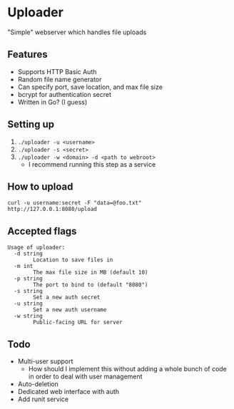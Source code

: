 # Uploader
"Simple" webserver which handles file uploads

## Features
* Supports HTTP Basic Auth
* Random file name generator
* Can specify port, save location, and max file size
* bcrypt for authentication secret
* Written in Go? (I guess)

## Setting up
1. `./uploader -u <username>`
2. `./uploader -s <secret>`
3. `./uploader -w <domain> -d <path to webroot>`
	* I recommend running this step as a service

## How to upload
```
curl -u username:secret -F "data=@foo.txt" http://127.0.0.1:8080/upload 
```

## Accepted flags
```
Usage of uploader:
  -d string
    	Location to save files in
  -m int
    	The max file size in MB (default 10)
  -p string
    	The port to bind to (default "8080")
  -s string
    	Set a new auth secret
  -u string
    	Set a new auth username
  -w string
    	Public-facing URL for server
```

## Todo
* Multi-user support
	* How should I implement this without adding a whole bunch of code in order to deal with user management
* Auto-deletion
* Dedicated web interface with auth
* Add runit service
